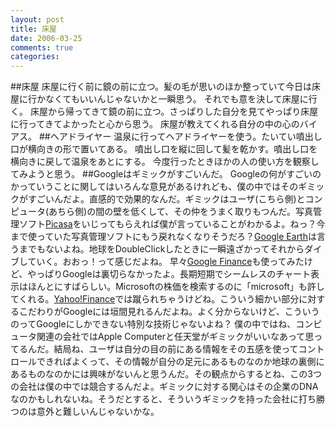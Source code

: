 ```yaml
---
layout: post
title: 床屋
date: 2006-03-25
comments: true
categories:
---
```


##床屋
床屋に行く前に鏡の前に立つ。髪の毛が思いのほか整っていて今日は床屋に行かなくてもいいんじゃないかと一瞬思う。
それでも意を決して床屋に行く。
床屋から帰ってきて鏡の前に立つ。さっぱりした自分を見てやっぱり床屋に行ってきてよかったと心から思う。
床屋が教えてくれる自分の中の心のバイアス。
##ヘアドライヤー
温泉に行ってヘアドライヤーを使う。たいてい噴出し口が横向きの形で置いてある。
噴出し口を縦に回して髪を乾かす。噴出し口を横向きに戻して温泉をあとにする。
今度行ったときほかの人の使い方を観察してみようと思う。
##Googleはギミックがすごいんだ。
Googleの何がすごいのかっていうことに関してはいろんな意見があるけれども、僕の中ではそのギミックがすごいんだよ。直感的で効果的なんだ。ギミックはユーザ(こちら側)とコンピュータ(あちら側)の間の壁を低くして、その仲をうまく取りもつんだ。写真管理ソフト[Picasa](http://picasa.google.co.jp/)をいじってもらえれば僕が言っていることがわかるよ。ねっ？今まで使っていた写真管理ソフトにもう戻れなくなりそうだろ？[Google Earth](http://earth.google.com/)は言うまでもないよね。地球をDoubleClickしたときに一瞬遠ざかってそれからダイブしていく。おおっ！って感じだよね。
早々[Google Finance](http://finance.google.com/finance)も使ってみたけど、やっぱりGoogleは裏切らなかったよ。長期短期でシームレスのチャート表示はほんとにすばらしい。Microsoftの株価を検索するのに「microsoft」も許してくれる。[Yahoo!Finance](http://finance.yahoo.com/)では蹴られちゃうけどね。こういう細かい部分に対するこだわりがGoogleには垣間見れるんだよね。よく分からないけど、こういうのってGoogleにしかできない特別な技術じゃないよね？
僕の中ではね、コンピュータ関連の会社ではApple Computerと任天堂がギミックがいいなあって思ってるんだ。結局ね、ユーザは自分の目の前にある情報をその五感を使ってコントロールできればよくって、その情報が自分の足元にあるものなのか地球の裏側にあるものなのかには興味がないんと思うんだ。その観点からするとね、この3つの会社は僕の中では競合するんだよ。ギミックに対する関心はその企業のDNAなのかもしれないね。そうだとすると、そういうギミックを持った会社に打ち勝つのは意外と難しいんじゃないかな。
